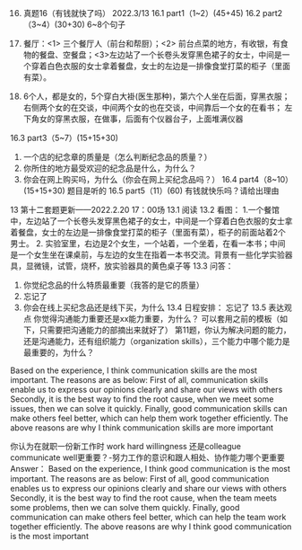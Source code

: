 16.	真题16（有钱就快了吗）
2022.3/13
16.1	part1（1~2）(45+45)
16.2	part2（3~4）(30+30) 6~8个句子
1.	餐厅：<1> 三个餐厅人（前台和帮厨）；<2> 前台点菜的地方，有收银，有食物的餐盘、空餐盘；<3>左边站了一个长卷头发穿黑色裙子的女士，中间是一个穿着白色衣服的女士拿着餐盘，女士的左边是一排像食堂打菜的柜子（里面有菜）。
 

2.	6个人，都是女的，5个穿白大褂(医生那种)，第六个人坐在后面，穿黑衣服；
右侧两个女的在交谈，中间两个女的也在交谈，中间靠后一个女的在看书；
左下角女的穿黑衣服，在做事，后面有个仪器台子，上面堆满仪器
 
16.3	part3（5~7）(15+15+30)
1. 一个店的纪念章的质量是（怎么判断纪念品的质量？）
2. 你所住的地方最受欢迎的纪念品是什么，为什么？
3. 你会在网上购买吗，为什么（你会在网上买纪念品吗？）
16.4	part4（8~10）(15+15+30) 题目是听的
16.5	part5（11）(60)
有钱就快乐吗？请给出理由

13	第十二套题更新——2022.2.20 17：00场
13.1	阅读
13.2	看图：
1.一个餐馆中，左边站了一个长卷头发穿黑色裙子的女士，中间是一个穿着白色衣服的女士拿着餐盘，女士的左边是一排像食堂打菜的柜子（里面有菜），柜子的前面站着2个男士。
2. 实验室里，右边是2个女生，一个站着，一个坐着，在看一本书；中间是一个女生坐在课桌前，与左边的女生在指着一本书交流。背景有一些化学实验器具，显微镜，试管，烧杯，放实验器具的黄色桌子等
13.3	问答：
1. 你觉纪念品的什么特质最重要（我答的是它的质量）
2. 忘记了
3. 你会在线上买纪念品还是线下买，为什么
13.4	日程安排：
忘记了
13.5	表达观点
你觉得沟通能力重要还是xx能力重要，为什么？
可以套用之前的模板（如下，只需要把沟通能力的部摘出来就好了）
第11题，你认为解决问题的能力，还是沟通能力，还有组织能力（organization skills），三个能力中哪个能力是最重要的，为什么？

Based on the experience, I think communication skills are the most important. The reasons are as below:
First of all, communication skills enable us to express our opinions clearly and share our views with others
Secondly, it is the best way to find the root cause, when we meet some issues, then we can solve it quickly.
Finally, good communication skills can make others feel better, which can help them work together efficiently.
The above reasons are why I think communication skills are more important


你认为在就职一份新工作时   work hard willingness 还是colleague communicate well更重要？-努力工作的意识和跟人相处、协作能力哪个更重要
Answer：
Based on the experience, I think good communication is the most important. The reasons are as below:
First of all, good communication enables us to express our opinions clearly and share our views with others
Secondly, it is the best way to find the root cause, when the team meets some problems, then we can solve them quickly.
Finally, good communication can make others feel better, which can help the team work together efficiently.
The above reasons are why I think good communication is the most important
